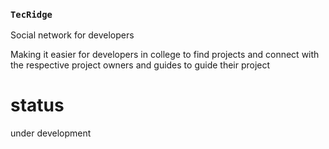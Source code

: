 
### `TecRidge`
 
 Social network for developers
 
 Making it easier for developers in college to find projects and connect with the respective project owners and guides to guide their project
 
# status
 under development
